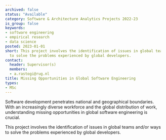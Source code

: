 ```yaml
---
archived: false
status: "Available"
category: Software & Architecture Analytics Projects 2022-23
is_group: false
keywords:
- software engineering
- empirical research
- data science
posted: 2023-01-01
short: This project involves the identification of issues in global teams and/or ways
  to solve the problems experienced by global developers.
contact:
  header: Supervisor(s)
  members:
  - a.rastogi@rug.nl
title: Missing Opportunities in Global Software Engineering
types:
- MSc
---
```


Software development penetrates national and geographical boundaries. With an increasingly diverse workforce and the global distribution of work, understanding missing opportunities in global software engineering is crucial.

This project involves the identification of issues in global teams and/or ways to solve the problems experienced by global developers.
